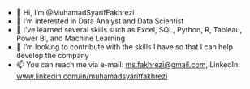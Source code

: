 - 👋 Hi, I’m @MuhamadSyarifFakhrezi
- 👀 I’m interested in Data Analyst and Data Scientist
- 🌱 I’ve learned several skills such as Excel, SQL, Python, R, Tableau, Power BI, and Machine Learning
- 💞️ I’m looking to contribute with the skills I have so that I can help develop the company
- 📫 You can reach me via e-mail: ms.fakhrezi@gmail.com, LinkedIn: www.linkedin.com/in/muhamadsyariffakhrezi

<!---
MuhamadSyarifFakhrezi/MuhamadSyarifFakhrezi is a ✨ special ✨ repository because its `README.md` (this file) appears on your GitHub profile.
You can click the Preview link to take a look at your changes.
--->

